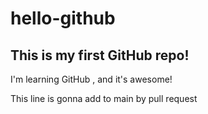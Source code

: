 # hello-github

## This is my first GitHub repo!

I'm learning GitHub , and it's awesome!

This line is gonna add to main by pull request